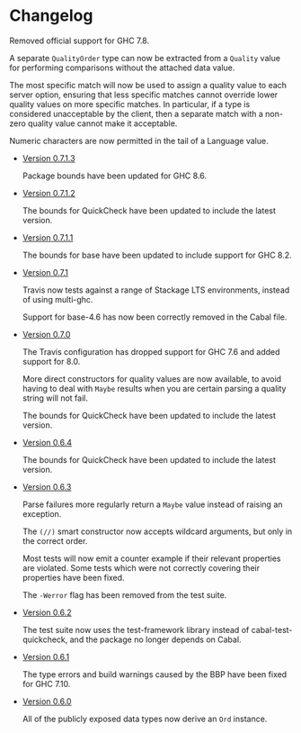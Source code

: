 Changelog
=========

  Removed official support for GHC 7.8.

  A separate `QualityOrder` type can now be extracted from a `Quality`
  value for performing comparisons without the attached data value.

  The most specific match will now be used to assign a quality value to
  each server option, ensuring that less specific matches cannot
  override lower quality values on more specific matches. In particular,
  if a type is considered unacceptable by the client, then a separate
  match with a non-zero quality value cannot make it acceptable.

  Numeric characters are now permitted in the tail of a Language value.

- [Version 0.7.1.3](https://github.com/zmthy/http-media/releases/tag/v0.7.1.3)

  Package bounds have been updated for GHC 8.6.

- [Version 0.7.1.2](https://github.com/zmthy/http-media/releases/tag/v0.7.1.2)

  The bounds for QuickCheck have been updated to include the latest
  version.

- [Version 0.7.1.1](https://github.com/zmthy/http-media/releases/tag/v0.7.1.1)

  The bounds for base have been updated to include support for GHC 8.2.

- [Version 0.7.1](https://github.com/zmthy/http-media/releases/tag/v0.7.1)

  Travis now tests against a range of Stackage LTS environments, instead
  of using multi-ghc.

  Support for base-4.6 has now been correctly removed in the Cabal file.

- [Version 0.7.0](https://github.com/zmthy/http-media/releases/tag/v0.7.0)

  The Travis configuration has dropped support for GHC 7.6 and added
  support for 8.0.

  More direct constructors for quality values are now available, to
  avoid having to deal with `Maybe` results when you are certain parsing
  a quality string will not fail.

  The bounds for QuickCheck have been updated to include the latest
  version.

- [Version 0.6.4](https://github.com/zmthy/http-media/releases/tag/v0.6.4)

  The bounds for QuickCheck have been updated to include the latest
  version.

- [Version 0.6.3](https://github.com/zmthy/http-media/releases/tag/v0.6.3)

  Parse failures more regularly return a `Maybe` value instead of
  raising an exception.

  The `(//)` smart constructor now accepts wildcard arguments, but only
  in the correct order.

  Most tests will now emit a counter example if their relevant
  properties are violated.  Some tests which were not correctly covering
  their properties have been fixed.

  The `-Werror` flag has been removed from the test suite.

- [Version 0.6.2](https://github.com/zmthy/http-media/releases/tag/v0.6.2)

  The test suite now uses the test-framework library instead of
  cabal-test-quickcheck, and the package no longer depends on Cabal.

- [Version 0.6.1](https://github.com/zmthy/http-media/releases/tag/v0.6.1)

  The type errors and build warnings caused by the BBP have been fixed
  for GHC 7.10.

- [Version 0.6.0](https://github.com/zmthy/http-media/releases/tag/v0.6.0)

  All of the publicly exposed data types now derive an `Ord` instance.
